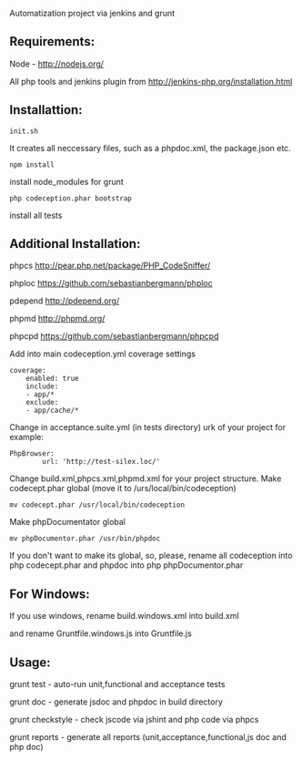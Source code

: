 Automatization project via jenkins and grunt

Requirements:
-------------

Node - http://nodejs.org/

All php tools and jenkins plugin from http://jenkins-php.org/installation.html

Installattion:
-------------
    init.sh

It creates all neccessary files, such as a phpdoc.xml, the package.json etc.

	npm install


install node_modules for grunt



	php codeception.phar bootstrap

 
install all tests


Additional Installation:
-----------------------

phpcs
http://pear.php.net/package/PHP_CodeSniffer/

phploc
https://github.com/sebastianbergmann/phploc

pdepend
http://pdepend.org/

phpmd
http://phpmd.org/

phpcpd
https://github.com/sebastianbergmann/phpcpd



Add into main codeception.yml coverage settings 

	coverage:
	    enabled: true
	    include:
		- app/*
	    exclude:
		- app/cache/*


Change in acceptance.suite.yml (in tests directory) urk of your project for example:

 
	PhpBrowser:
            url: 'http://test-silex.loc/'


Change build.xml,phpcs.xml,phpmd.xml for your project structure.
Make codecept.phar global (move it to /urs/local/bin/codeception)

    mv codecept.phar /usr/local/bin/codeception

Make phpDocumentator global

    mv phpDocumentor.phar /usr/bin/phpdoc

If you don't want to make its global, so, please, rename all codeception into php codecept.phar
and phpdoc into php phpDocumentor.phar

For Windows:
-----------

If you use windows, rename build.windows.xml into build.xml

and rename Gruntfile.windows.js into Gruntfile.js


Usage:
--------

grunt test - auto-run unit,functional and acceptance tests

grunt doc - generate jsdoc and phpdoc in build directory

grunt checkstyle - check jscode via jshint and php code via phpcs

grunt reports - generate all reports (unit,acceptance,functional,js doc and php doc)



